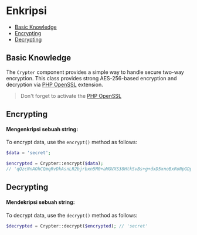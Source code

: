 # Enkripsi

<!-- MarkdownTOC autolink="true" autoanchor="true" levels="2,3" bracket="round" lowercase="only_ascii" -->

- [Basic Knowledge](#pengetahuan-dasar)
- [Encrypting](#enkripsi-string)
- [Decrypting](#dekripsi-string)

<!-- /MarkdownTOC -->


<a id="pengetahuan-dasar"></a>
## Basic Knowledge

The `Crypter` component provides a simple way to handle secure two-way encryption.
This class provides strong AES-256-based encryption and decryption via
[PHP OpenSSL](https://www.php.net/manual/en/book.openssl.php) extension.


>  Don't forget to activate the [PHP OpenSSL](https://www.php.net/manual/en/book.openssl.php)



<a id="enkripsi-string"></a>
## Encrypting


#### Mengenkripsi sebuah string:

To encrypt data, use the `encrypt()` method as follows:


```php
$data = 'secret';

$encrypted = Crypter::encrypt($data);
// 'qQzcNnAOhCQmqRvDkAsnLR2bjrbxn5M0+aMGVXS38HtkSvBs+g+dxD5xnoBxRoNpGDpAG5Y8SB5VtWAZxwLkZA=='
```

<a id="dekripsi-string"></a>
## Decrypting


#### Mendekripsi sebuah string:

To decrypt data, use the `decrypt()` method as follows:


```php
$decrypted = Crypter::decrypt($encrypted); // 'secret'
```

